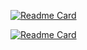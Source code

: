 [![Readme Card](https://github-readme-stats.vercel.app/api/pin/?username=ADOFAI-gg&repo=ADOFAI-gg-Web)](https://github.com/ADOFAI-gg/ADOFAI-gg-Web)

[![Readme Card](https://github-readme-stats.vercel.app/api/pin/?username=ADOFAI-gg&repo=ADOFAI-gg-Bot)](https://github.com/ADOFAI-gg/ADOFAI-gg-Bot) 

